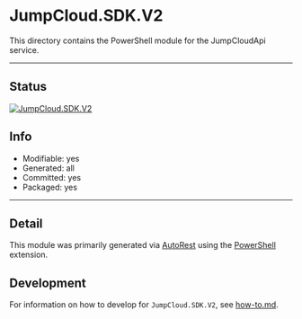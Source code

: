 <!-- region Generated -->
# JumpCloud.SDK.V2
This directory contains the PowerShell module for the JumpCloudApi service.

---
## Status
[![JumpCloud.SDK.V2](https://img.shields.io/powershellgallery/v/JumpCloud.SDK.V2.svg?style=flat-square&label=JumpCloud.SDK.V2 "JumpCloud.SDK.V2")](https://www.powershellgallery.com/packages/JumpCloud.SDK.V2/)

## Info
- Modifiable: yes
- Generated: all
- Committed: yes
- Packaged: yes

---
## Detail
This module was primarily generated via [AutoRest](https://github.com/Azure/autorest) using the [PowerShell](https://github.com/Azure/autorest.powershell) extension.

## Development
For information on how to develop for `JumpCloud.SDK.V2`, see [how-to.md](how-to.md).
<!-- endregion -->
